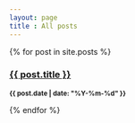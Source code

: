 ```yaml
---
layout: page
title : All posts
---
```


<div>
	{% for post in site.posts %}
	    <h3><a href="{{ post.url }}">{{ post.title }}</a></h3>
		<p><small><strong>{{ post.date | date: "%Y-%m-%d" }}</strong></small></p>
	{% endfor %}
</div>
